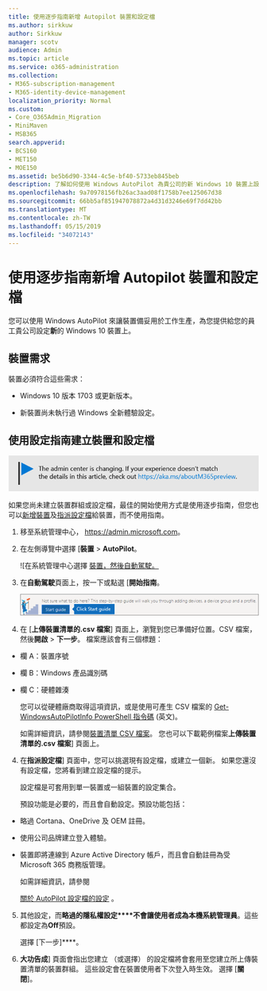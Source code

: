 ```yaml
---
title: 使用逐步指南新增 Autopilot 裝置和設定檔
ms.author: sirkkuw
author: Sirkkuw
manager: scotv
audience: Admin
ms.topic: article
ms.service: o365-administration
ms.collection:
- M365-subscription-management
- M365-identity-device-management
localization_priority: Normal
ms.custom:
- Core_O365Admin_Migration
- MiniMaven
- MSB365
search.appverid:
- BCS160
- MET150
- MOE150
ms.assetid: be5b6d90-3344-4c5e-bf40-5733eb845beb
description: 了解如何使用 Windows AutoPilot 為貴公司的新 Windows 10 裝置上設定。
ms.openlocfilehash: 9a70978156fb26ac3aad08f1758b7ee125067d38
ms.sourcegitcommit: 66bb5af851947078872a4d31d3246e69f7dd42bb
ms.translationtype: MT
ms.contentlocale: zh-TW
ms.lasthandoff: 05/15/2019
ms.locfileid: "34072143"
---
```

# <a name="use-the-step-by-step-guide-to-add-autopilot-devices-and-profile"></a>使用逐步指南新增 Autopilot 裝置和設定檔

您可以使用 Windows AutoPilot 來讓裝置備妥用於工作生產，為您提供給您的員工貴公司設定**新**的 Windows 10 裝置上。
  
## <a name="device-requirements"></a>裝置需求

裝置必須符合這些需求：
  
- Windows 10 版本 1703 或更新版本。
    
- 新裝置尚未執行過 Windows 全新體驗設定。
    
## <a name="use-the-setup-guide-to-create-devices-and-profiles"></a>使用設定指南建立裝置和設定檔

![指向橫幅https://aka.ms/aboutM365preview。](media/m365admincenterchanging.png)

如果您尚未建立裝置群組或設定檔，最佳的開始使用方式是使用逐步指南，但您也可以[新增裝置](create-and-edit-autopilot-devices.md)及[指派設定檔](create-and-edit-autopilot-profiles.md)給裝置，而不使用指南。 
  
1. 移至系統管理中心， <a href="https://go.microsoft.com/fwlink/p/?linkid=837890" target="_blank">https://admin.microsoft.com</a>。

2. 在左側導覽中選擇 [**裝置** \> **AutoPilot**。

    ![在系統管理中心選擇 [裝置，然後自動駕駛。](media/AutoPilot.png)
  
2. 在**自動駕駛**頁面上，按一下或點選 [**開始指南**。
    
    ![Click Start guide for step-by-step instructions for Autopilot.](media/31662655-d1e6-437d-87ea-c0dec5da56f7.png)
  
3. 在 [**上傳裝置清單的.csv 檔案**] 頁面上，瀏覽到您已準備好位置。CSV 檔案，然後**開啟** \> **下一步**。 檔案應該會有三個標題：
    
  - 欄 A：裝置序號
    
  - 欄 B：Windows 產品識別碼
    
  - 欄 C：硬體雜湊
    
    您可以從硬體廠商取得這項資訊，或是使用可產生 CSV 檔案的 [Get-WindowsAutoPilotInfo PowerShell 指令碼](https://www.powershellgallery.com/packages/Get-WindowsAutoPilotInfo) (英文)。 
    
    如需詳細資訊，請參閱[裝置清單 CSV 檔案](https://support.office.com/article/932e3676-2491-49f0-9177-d893d2f5276e)。 您也可以下載範例檔案**上傳裝置清單的.csv 檔案**] 頁面上。 
    
4. 在**指派設定檔**] 頁面中，您可以挑選現有設定檔，或建立一個新。 如果您還沒有設定檔，您將看到建立設定檔的提示。 
    
    設定檔是可套用到單一裝置或一組裝置的設定集合。
    
    預設功能是必要的，而且會自動設定。預設功能包括：
    
  - 略過 Cortana、OneDrive 及 OEM 註冊。
    
  - 使用公司品牌建立登入體驗。
    
  - 裝置即將連線到 Azure Active Directory 帳戶，而且會自動註冊為受 Microsoft 365 商務版管理。
    
    如需詳細資訊，請參閱
    
    [關於 AutoPilot 設定檔的設定](autopilot-profile-settings.md) 。 
    
5. 其他設定，而**略過的隱私權設定****不會讓使用者成為本機系統管理員**。這些都設定為**Off**預設。 
    
    選擇 [下一步]****。
    
6. **大功告成**] 頁面會指出您建立 （或選擇） 的設定檔將會套用至您建立所上傳裝置清單的裝置群組。 這些設定會在裝置使用者下次登入時生效。 選擇 [**關閉**]。
    